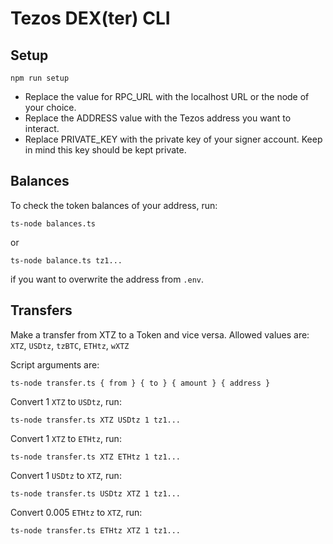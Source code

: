 # Tezos DEX(ter) CLI

## Setup

    npm run setup

- Replace the value for RPC_URL with the localhost URL or the node of your choice.
- Replace the ADDRESS value with the Tezos address you want to interact.
- Replace PRIVATE_KEY with the private key of your signer account. Keep in mind this key should be kept private.

## Balances

To check the token balances of your address, run:

    ts-node balances.ts

or

    ts-node balance.ts tz1...

if you want to overwrite the address from `.env`.

## Transfers

Make a transfer from XTZ to a Token and vice versa.
Allowed values are: `XTZ`, `USDtz`, `tzBTC`, `ETHtz`, `wXTZ`

Script arguments are:

    ts-node transfer.ts { from } { to } { amount } { address }

Convert 1 `XTZ` to `USDtz`, run:

    ts-node transfer.ts XTZ USDtz 1 tz1...

Convert 1 `XTZ` to `ETHtz`, run:

    ts-node transfer.ts XTZ ETHtz 1 tz1...

Convert 1 `USDtz` to `XTZ`, run:

    ts-node transfer.ts USDtz XTZ 1 tz1...

Convert 0.005 `ETHtz` to `XTZ`, run:

    ts-node transfer.ts ETHtz XTZ 1 tz1...
